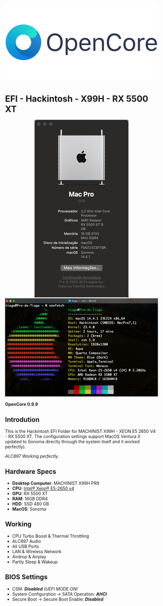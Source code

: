 <div align="center">
<img src="img/OpenCore-Logo-bg.png">
</div>

# EFI - Hackintosh - X99H - RX 5500 XT

<div align="center">
<img src="img/macOS.png">
<img src="img/neofetch.png">
</div>

**OpenCore 0.9.9**

## Introdution
This is the Hackintosh EFI Folder for MACHINIST X99H - XEON E5 2650 V4 - RX 5500 XT. The configuration settings support MacOS Ventura (I updated to Sonoma directly through the system itself and it worked perfectly).

*ALC897 Working perfectly.*

## Hardware Specs
* **Desktop Computer**: MACHINIST X99H PR9
* **CPU**: [Intel® Xeon® E5-2650 v4](https://www.intel.com.br/content/www/br/pt/products/sku/91767/intel-xeon-processor-e52650-v4-30m-cache-2-20-ghz/specifications.html)
* **GPU**: RX 5500 XT
* **RAM**: 16GB DDR4
* **HDD**: SSD 480 GB
* **MacOS**: Sonoma

## Working
* CPU Turbo Boost & Thermal Throttling
* ALC897 Audio
* All USB Ports
* LAN & Wireless Network
* Airdrop & Airplay
* Partly Sleep & Wakeup

## BIOS Settings
* CSM: ***Disabled*** *(UEFI MODE ON)*
* System Configuration → SATA Operation: ***AHCI***
* Secure Boot → Secure Boot Enable: ***Disabled***
